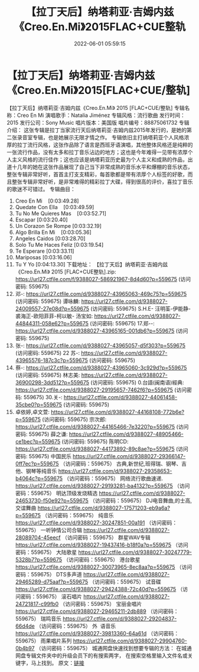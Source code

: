 ﻿---
title: 【拉丁天后】纳塔莉亚·吉姆内兹《Creo.En.Mi》2015FLAC+CUE整轨
date: 2022-06-01 05:59:15
categories: 外语音乐
tags: 外语音乐
---
# 【拉丁天后】纳塔莉亚·吉姆内兹《Creo.En.Mi》2015[FLAC+CUE/整轨]

【拉丁天后】纳塔莉亚·吉姆内兹《Creo.En.Mi》
2015 [FLAC+CUE/整轨]
专辑名称：Creo En Mi
演唱歌手：Natalia
Jiménez
专辑风格：流行歌曲
发行时间：2015
发行公司：Sony Music
唱片版本：美国版
唱片编号：88875061732
专辑介绍：
这张专辑是拉丁当家流行天后纳塔莉亚·吉姆内兹2015年发行的，是她的第二张录音室专辑，也是她展示无限才情之作。
专辑依旧主打纳塔莉亚个人风格浓厚的拉丁流行风格，这张作品除了语言是西班牙语演唱，其他整体风格还是纯粹的一张流行作品，没有太多和拉丁音乐沾边的地方；这也是今年难得一见带有浓厚个人主义风格的流行佳作；这也应该是纳塔莉亚历史最为个人主义和成熟的作品，出道十几年的她在这张作品展现了自己当下非常成熟的音乐水平和爆棚的音乐状态，整张专辑非常好听，首首主打支支精彩，每首歌都是带有浓厚个人标签的好歌，而且整张专辑非常好听，是非常难得的精彩拉丁大碟，得到很高的评价，喜拉丁音乐的歌迷不可错过。
专辑曲目：
01. Creo En
Mi    [0:03:49.28]
02. Quedate Con
Ella    [0:03:49.59]
03. Tu No Me Quieres
Mas    [0:03:52.71]
04. Escapar
[0:03:20.40]
05. Un Corazon Se
Rompe
[0:03:32.19]
06. Algo Brilla En
Mi    [0:03:05.36]
07. Angeles
Caidos
[0:03:28.70]
08. Solo Tu Me Haces
Feliz
[0:03:19.54]
09. Te
Esperare
[0:03:33.11]
10. Mariposas
[0:03:16.06]
11. Tu Y Yo
[0:04:13.30]
下载地址：
【拉丁天后】纳塔莉亚·吉姆内兹《Creo.En.Mi》 2015
[FLAC+CUE整轨].zip: https://url27.ctfile.com/f/9388027-586921967-8d4d60?p=559675
(访问密码: 559675)
08. 邓-: https://url27.ctfile.com/d/9388027-43965063-469c75?p=559675
(访问密码: 559675)
谭咏麟: https://url27.ctfile.com/d/9388027-24009557-27e08d?p=559675
(访问密码: 559675)
S.H.E- 汪明荃-伊能静- 裘海正-欧阳菲菲-柯以敏- 汤宝如: https://url27.ctfile.com/d/9388027-44844311-058e62?p=559675
(访问密码: 559675)
17.郑--: https://url27.ctfile.com/d/9388027-43965165-001db6?p=559675
(访问密码: 559675)
03. 张-: https://url27.ctfile.com/d/9388027-43965057-d5f303?p=559675
(访问密码: 559675)
22 苏-: https://url27.ctfile.com/d/9388027-43965576-187c3c?p=559675
(访问密码: 559675)
07. 蔡-: https://url27.ctfile.com/d/9388027-43965060-3c929d?p=559675
(访问密码: 559675)
林志美: https://url27.ctfile.com/d/9388027-36900298-3dd512?p=559675
(访问密码: 559675)
0.台語(闽南语)經典: https://url27.ctfile.com/d/9388027-29195657-7462f6?p=559675
(访问密码: 559675)
30.关-: https://url27.ctfile.com/d/9388027-44061458-35cbe0?p=559675
(访问密码: 559675)
34. 卓依婷,卓文萱: https://url27.ctfile.com/d/9388027-44168108-772b6e?p=559675
(访问密码: 559675)
宗次郎: https://url27.ctfile.com/d/9388027-44165466-7e3220?p=559675
(访问密码: 559675)
薛之谦: https://url27.ctfile.com/d/9388027-48905466-ce1bec?p=559675
(访问密码: 559675)
陈明CD: https://url27.ctfile.com/d/9388027-44173892-89c8ae?p=559675
(访问密码: 559675)
中国民乐
https://url27.ctfile.com/d/9388027-29366147-0ff7ec?p=559675
（访问密码：559675）
古典,新世纪,班得瑞、钢琴、吉他、钢琴等纯音乐
https://url27.ctfile.com/d/9388027-29358653-b4064c?p=559675
（访问密码：559675）
网络流行歌曲速递.
https://url27.ctfile.com/d/9388027-29193281-ba4132?p=559675
（访问密码：559675）
明达顶级发烧精选
https://url27.ctfile.com/d/9388027-24653730-f50e92?p=559675
（访问密码：559675）
DJ电音舞曲,的士高, 交谊舞曲
https://url27.ctfile.com/d/9388027-17571203-eb9a6a?p=559675
（访问密码：559675）
纯音乐
https://url27.ctfile.com/d/9388027-30247851-00a191
（访问密码：559675）
一听钟情公司合辑
https://url27.ctfile.com/d/9388027-28089704-45eecf
（访问密码：559675）
群星WAV专辑
https://url27.ctfile.com/d/9388027-19437416-b18f0a?p=559675
（访问密码：559675）
大陆歌星
https://url27.ctfile.com/d/9388027-30247779-5328b7?p=559675
（访问密码：559675）
港台歌星
https://url27.ctfile.com/d/9388027-30073965-8ec8aa?p=559675
（访问密码：559675）
DTS多声道
https://url27.ctfile.com/d/9388027-29465289-d75aaf?p=559675
（访问密码：559675）
试音碟
https://url27.ctfile.com/d/9388027-29424388-72c40d?p=559675
（访问密码：559675）
滚石唱片
https://url27.ctfile.com/d/9388027-24721817-c99fb0
（访问密码：559675）
宝丽金唱片
https://url27.ctfile.com/d/9388027-29465211-2db889
（访问密码：559675）
瑞鸣音乐
https://url27.ctfile.com/d/9388027-29204837-66d4de
（访问密码：559675）
外  语音乐
https://url27.ctfile.com/d/9388027-39813360-64a61d
（访问密码：559675）
雨果唱片系列
https://url27.ctfile.com/d/9388027-29904760-0b4b97
（访问密码：559675）
城通网盘快速找到想要专辑的方法：
在城通网盘专辑文件夹中的升级会员下的有搜索两字，
在搜索空格里输入文件名或关键字，马上找到。
原文：[链接](https://blog.sina.com.cn/s/blog_1647c7e7601030xjy.html)